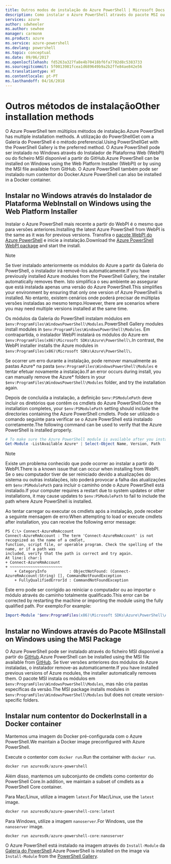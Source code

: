 ```yaml
---
title: Outros modos de instalação do Azure PowerShell | Microsoft Docs
description: Como instalar o Azure PowerShell através do pacote MSI ou do Instalador de Plataforma Web.
services: azure
author: sdwheeler
ms.author: sewhee
manager: carmonm
ms.product: azure
ms.service: azure-powershell
ms.devlang: powershell
ms.topic: conceptual
ms.date: 09/06/2017
ms.openlocfilehash: fd5263a327fa8e4b70418bf6fa7702d8c5383733
ms.sourcegitcommit: 5f0013981fcea1d689649b9a2b2ffe84ae842e56
ms.translationtype: HT
ms.contentlocale: pt-PT
ms.lasthandoff: 04/16/2018
---
```

# <a name="other-installation-methods"></a><span data-ttu-id="c6258-103">Outros métodos de instalação</span><span class="sxs-lookup"><span data-stu-id="c6258-103">Other installation methods</span></span>

<span data-ttu-id="c6258-104">O Azure PowerShell tem múltiplos métodos de instalação.</span><span class="sxs-lookup"><span data-stu-id="c6258-104">Azure PowerShell has multiple installation methods.</span></span> <span data-ttu-id="c6258-105">A utilização do PowerShellGet com a Galeria do PowerShell é o método preferencial.</span><span class="sxs-lookup"><span data-stu-id="c6258-105">Using PowerShellGet with the PowerShell Gallery is the preferred method.</span></span> <span data-ttu-id="c6258-106">O Azure PowerShell pode ser instalado no Windows através do Instalador de Plataforma Web (WebPI) ou do ficheiro MSI disponível a partir do GitHub.</span><span class="sxs-lookup"><span data-stu-id="c6258-106">Azure PowerShell can be installed on Windows using the Web Platform Installer (WebPI) or by using the MSI file available from GitHub.</span></span> <span data-ttu-id="c6258-107">O Azure PowerShell também pode ser instalado num contentor do Docker.</span><span class="sxs-lookup"><span data-stu-id="c6258-107">Azure PowerShell can also be installed in a Docker container.</span></span>

## <a name="install-on-windows-using-the-web-platform-installer"></a><span data-ttu-id="c6258-108">Instalar no Windows através do Instalador de Plataforma Web</span><span class="sxs-lookup"><span data-stu-id="c6258-108">Install on Windows using the Web Platform Installer</span></span>

<span data-ttu-id="c6258-109">Instalar o Azure PowerShell mais recente a partir do WebPI é o mesmo que para versões anteriores.</span><span class="sxs-lookup"><span data-stu-id="c6258-109">Installing the latest Azure PowerShell from WebPI is the same as it was for previous versions.</span></span>
<span data-ttu-id="c6258-110">Transfira o [pacote WebPI do Azure PowerShell](http://aka.ms/webpi-azps) e inicie a instalação.</span><span class="sxs-lookup"><span data-stu-id="c6258-110">Download the [Azure PowerShell WebPI package](http://aka.ms/webpi-azps) and start the install.</span></span>

> [!NOTE]
> <span data-ttu-id="c6258-111">Se tiver instalado anteriormente os módulos do Azure a partir da Galeria do PowerShell, o instalador irá removê-los automaticamente.</span><span class="sxs-lookup"><span data-stu-id="c6258-111">If you have previously installed Azure modules from the PowerShell Gallery, the installer automatically removes them.</span></span> <span data-ttu-id="c6258-112">Isto simplifica o seu ambiente ao assegurar que está instalada apenas uma versão do Azure PowerShell.</span><span class="sxs-lookup"><span data-stu-id="c6258-112">This simplifies your environment by ensuring that only one version of Azure PowerShell is installed.</span></span> <span data-ttu-id="c6258-113">No entanto, existem cenários onde poderá precisar de múltiplas versões instaladas ao mesmo tempo.</span><span class="sxs-lookup"><span data-stu-id="c6258-113">However, there are scenarios where you may need multiple versions installed at the same time.</span></span>
>
> <span data-ttu-id="c6258-114">Os módulos da Galeria do PowerShell instalam módulos em `$env:ProgramFiles\WindowsPowerShell\Modules`.</span><span class="sxs-lookup"><span data-stu-id="c6258-114">PowerShell Gallery modules install modules in `$env:ProgramFiles\WindowsPowerShell\Modules`.</span></span> <span data-ttu-id="c6258-115">Em contrapartida, o instalador WebPI instalará os módulos do Azure em `$env:ProgramFiles(x86)\Microsoft SDKs\Azure\PowerShell\`.</span><span class="sxs-lookup"><span data-stu-id="c6258-115">In contrast, the WebPI installer installs the Azure modules in `$env:ProgramFiles(x86)\Microsoft SDKs\Azure\PowerShell\`.</span></span>
>
> <span data-ttu-id="c6258-116">Se ocorrer um erro durante a instalação, pode remover manualmente as pastas Azure\* na pasta `$env:ProgramFiles\WindowsPowerShell\Modules` e tentar efetuar novamente a instalação.</span><span class="sxs-lookup"><span data-stu-id="c6258-116">If an error occurs during install, you can manually remove the Azure\* folders in your `$env:ProgramFiles\WindowsPowerShell\Modules` folder, and try the installation again.</span></span>

<span data-ttu-id="c6258-117">Depois de concluída a instalação, a definição `$env:PSModulePath` deve incluir os diretórios que contêm os cmdlets do Azure PowerShell.</span><span class="sxs-lookup"><span data-stu-id="c6258-117">Once the installation completes, your `$env:PSModulePath` setting should include the directories containing the Azure PowerShell cmdlets.</span></span> <span data-ttu-id="c6258-118">Pode ser utilizado o comando seguinte para verificar se o Azure PowerShell está instalado corretamente.</span><span class="sxs-lookup"><span data-stu-id="c6258-118">The following command can be used to verify that the Azure PowerShell is installed properly.</span></span>

```powershell
# To make sure the Azure PowerShell module is available after you install
Get-Module -ListAvailable Azure* | Select-Object Name, Version, Path
```

> [!NOTE]
> <span data-ttu-id="c6258-119">Existe um problema conhecido que pode ocorrer ao instalar a partir do WebPI.</span><span class="sxs-lookup"><span data-stu-id="c6258-119">There is a known issue that can occur when installing from WebPI.</span></span> <span data-ttu-id="c6258-120">Se o seu computador tiver de ser reiniciado devido a atualizações do sistema ou outras instalações, isto poderá provocar a falha das atualizações em `$env:PSModulePath` para incluir o caminho onde o Azure PowerShell está instalado.</span><span class="sxs-lookup"><span data-stu-id="c6258-120">If your computer requires a restart due to system updates or other installations, it may cause updates to `$env:PSModulePath` to fail to include the path where Azure PowerShell is installed.</span></span>

<span data-ttu-id="c6258-121">Ao tentar carregar ou executar os cmdlets após a instalação, pode receber a seguinte mensagem de erro:</span><span class="sxs-lookup"><span data-stu-id="c6258-121">When attempting to load or execute cmdlets after installation, you can receive the following error message:</span></span>

```
PS C:\> Connect-AzureRmAccount
Connect-AzureRmAccount : The term 'Connect-AzureRmAccount' is not recognized as the name of a cmdlet,
function, script file, or operable program. Check the spelling of the name, or if a path was
included, verify that the path is correct and try again.
At line:1 char:1
+ Connect-AzureRmAccount
+ ~~~~~~~~~~~~~~~~~~~~~~~
    + CategoryInfo          : ObjectNotFound: (Connect-AzureRmAccount:String) [], CommandNotFoundException
    + FullyQualifiedErrorId : CommandNotFoundException
```

<span data-ttu-id="c6258-122">Este erro pode ser corrigido ao reiniciar o computador ou ao importar o módulo através do caminho totalmente qualificado.</span><span class="sxs-lookup"><span data-stu-id="c6258-122">This error can be corrected by restarting the machine or importing the module using the fully qualified path.</span></span> <span data-ttu-id="c6258-123">Por exemplo:</span><span class="sxs-lookup"><span data-stu-id="c6258-123">For example:</span></span>

```powershell
Import-Module "$env:ProgramFiles(x86)\Microsoft SDKs\Azure\PowerShell\AzureRM.psd1"
```

## <a name="install-on-windows-using-the-msi-package"></a><span data-ttu-id="c6258-124">Instalar no Windows através do Pacote MSI</span><span class="sxs-lookup"><span data-stu-id="c6258-124">Install on Windows using the MSI Package</span></span>

<span data-ttu-id="c6258-125">O Azure PowerShell pode ser instalado através do ficheiro MSI disponível a partir do [GitHub](https://aka.ms/azps-release).</span><span class="sxs-lookup"><span data-stu-id="c6258-125">Azure PowerShell can be installed using the MSI file available from [GitHub](https://aka.ms/azps-release).</span></span> <span data-ttu-id="c6258-126">Se tiver versões anteriores dos módulos do Azure instaladas, o instalador remove-as automaticamente.</span><span class="sxs-lookup"><span data-stu-id="c6258-126">If you have installed previous versions of Azure modules, the installer automatically removes them.</span></span> <span data-ttu-id="c6258-127">O pacote MSI instala os módulos em `$env:ProgramFiles\WindowsPowerShell\Modules`, mas não cria pastas específicas da versão.</span><span class="sxs-lookup"><span data-stu-id="c6258-127">The MSI package installs modules in `$env:ProgramFiles\WindowsPowerShell\Modules` but does not create version-specific folders.</span></span>

## <a name="install-in-a-docker-container"></a><span data-ttu-id="c6258-128">Instalar num contentor do Docker</span><span class="sxs-lookup"><span data-stu-id="c6258-128">Install in a Docker container</span></span>

<span data-ttu-id="c6258-129">Mantemos uma imagem do Docker pré-configurada com o Azure PowerShell.</span><span class="sxs-lookup"><span data-stu-id="c6258-129">We maintain a Docker image preconfigured with Azure PowerShell.</span></span>

<span data-ttu-id="c6258-130">Execute o contentor com `docker run`.</span><span class="sxs-lookup"><span data-stu-id="c6258-130">Run the container with `docker run`.</span></span>

```powershell
docker run azuresdk/azure-powershell
```

<span data-ttu-id="c6258-131">Além disso, mantemos um subconjunto de cmdlets como contentor do PowerShell Core.</span><span class="sxs-lookup"><span data-stu-id="c6258-131">In addition, we maintain a subset of cmdlets as a PowerShell Core container.</span></span>

<span data-ttu-id="c6258-132">Para Mac/Linux, utilize a imagem `latest`.</span><span class="sxs-lookup"><span data-stu-id="c6258-132">For Mac/Linux, use the `latest` image.</span></span>

```bash
docker run azuresdk/azure-powershell-core:latest
```

<span data-ttu-id="c6258-133">Para Windows, utilize a imagem `nanoserver`.</span><span class="sxs-lookup"><span data-stu-id="c6258-133">For Windows, use the `nanoserver` image.</span></span>

```powershell
docker run azuresdk/azure-powershell-core:nanoserver
```

<span data-ttu-id="c6258-134">O Azure PowerShell está instalado na imagem através do `Install-Module` da [Galeria do PowerShell](https://www.powershellgallery.com/).</span><span class="sxs-lookup"><span data-stu-id="c6258-134">Azure PowerShell is installed on the image via `Install-Module` from the [PowerShell Gallery](https://www.powershellgallery.com/).</span></span>
